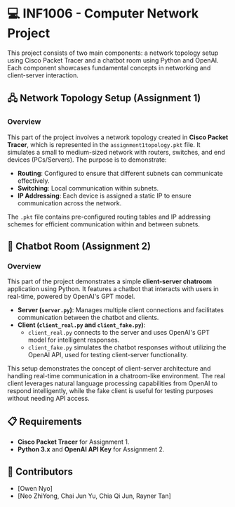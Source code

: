 # 💻 INF1006 - Computer Network Project

This project consists of two main components: a network topology setup using Cisco Packet Tracer and a chatbot room using Python and OpenAI. Each component showcases fundamental concepts in networking and client-server interaction.

## 🖧 Network Topology Setup (Assignment 1)

### Overview

This part of the project involves a network topology created in **Cisco Packet Tracer**, which is represented in the `assignment1topology.pkt` file. It simulates a small to medium-sized network with routers, switches, and end devices (PCs/Servers). The purpose is to demonstrate:

- **Routing**: Configured to ensure that different subnets can communicate effectively.
- **Switching**: Local communication within subnets.
- **IP Addressing**: Each device is assigned a static IP to ensure communication across the network.

The `.pkt` file contains pre-configured routing tables and IP addressing schemes for efficient communication within and between subnets.

## 🤖 Chatbot Room (Assignment 2)

### Overview

This part of the project demonstrates a simple **client-server chatroom** application using Python. It features a chatbot that interacts with users in real-time, powered by OpenAI's GPT model.

- **Server (`server.py`)**: Manages multiple client connections and facilitates communication between the chatbot and clients.
- **Client (`client_real.py` and `client_fake.py`)**:
  - `client_real.py` connects to the server and uses OpenAI's GPT model for intelligent responses.
  - `client_fake.py` simulates the chatbot responses without utilizing the OpenAI API, used for testing client-server functionality.

This setup demonstrates the concept of client-server architecture and handling real-time communication in a chatroom-like environment. The real client leverages natural language processing capabilities from OpenAI to respond intelligently, while the fake client is useful for testing purposes without needing API access.

## 📋 Requirements

- **Cisco Packet Tracer** for Assignment 1.
- **Python 3.x** and **OpenAI API Key** for Assignment 2.
  
## 👥 Contributors
- [Owen Nyo]
- [Neo ZhiYong, Chai Jun Yu, Chia Qi Jun, Rayner Tan]
